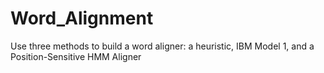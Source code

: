 # Word_Alignment
Use three methods to build a word aligner: a heuristic, IBM Model 1, and a Position-Sensitive HMM Aligner
